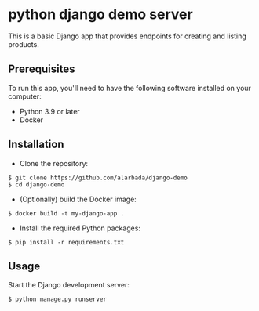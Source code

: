 # python django demo server

This is a basic Django app that provides endpoints for creating and listing products.

## Prerequisites

To run this app, you'll need to have the following software installed on your computer:

- Python 3.9 or later
- Docker

## Installation

- Clone the repository:

```
$ git clone https://github.com/alarbada/django-demo
$ cd django-demo
```

- (Optionally) build the Docker image:

```
$ docker build -t my-django-app .
```

- Install the required Python packages:

```
$ pip install -r requirements.txt
```

## Usage

Start the Django development server:

```
$ python manage.py runserver
```
